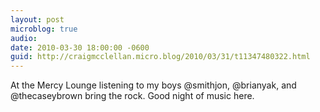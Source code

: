 ```yaml
---
layout: post
microblog: true
audio: 
date: 2010-03-30 18:00:00 -0600
guid: http://craigmcclellan.micro.blog/2010/03/31/t11347480322.html
---
```

At the Mercy Lounge listening to my boys @smithjon, @brianyak, and @thecaseybrown bring the rock. Good night of music here.
